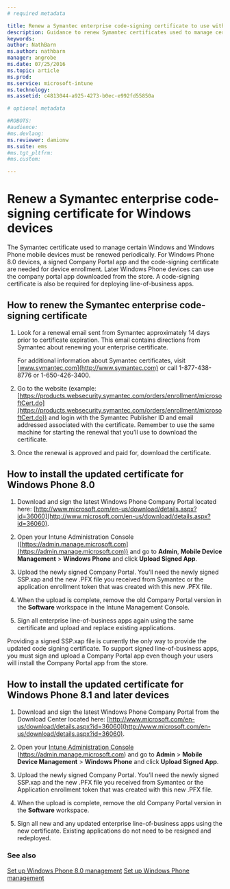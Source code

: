 ```yaml
---
# required metadata

title: Renew a Symantec enterprise code-signing certificate to use with Intune | Microsoft Intune
description: Guidance to renew Symantec certificates used to manage certain Windows and Windows Phone mobile devices
keywords:
author: NathBarnms.author: nathbarn
manager: angrobe
ms.date: 07/25/2016
ms.topic: article
ms.prod:
ms.service: microsoft-intune
ms.technology:
ms.assetid: c4813044-a925-4273-b0ec-e992fd55850a

# optional metadata

#ROBOTS:
#audience:
#ms.devlang:
ms.reviewer: damionw
ms.suite: ems
#ms.tgt_pltfrm:
#ms.custom:

---
```


# Renew a Symantec enterprise code-signing certificate for Windows devices

The Symantec certificate used to manage certain Windows and Windows Phone mobile devices must be renewed periodically. For Windows Phone 8.0 devices, a signed Company Portal app and the code-signing certificate are needed for device enrollment. Later Windows Phone devices can use the company portal app downloaded from the store. A code-signing certificate is also be required for deploying line-of-business apps.

## How to renew the Symantec enterprise code-signing certificate

1.  Look for a renewal email sent from Symantec approximately 14 days prior to certificate expiration. This email contains directions from Symantec about renewing your enterprise certificate.

    For additional information about Symantec certificates, visit [www.symantec.com](http://www.symantec.com) or call 1-877-438-8776 or 1-650-426-3400.

2.  Go to the website (example: [https://products.websecurity.symantec.com/orders/enrollment/microsoftCert.do](https://products.websecurity.symantec.com/orders/enrollment/microsoftCert.do)) and login with the Symantec Publisher ID and email addressed associated with the certificate. Remember to use the same machine for starting the renewal that you’ll use to download the certificate.

3.  Once the renewal is approved and paid for, download the certificate.

## How to install the updated certificate for Windows Phone 8.0

1.  Download and sign the latest Windows Phone Company Portal located here: [http://www.microsoft.com/en-us/download/details.aspx?id=36060](http://www.microsoft.com/en-us/download/details.aspx?id=36060).

2.  Open your Intune Administration Console ([https://admin.manage.microsoft.com](https://admin.manage.microsoft.com)) and go to **Admin**, **Mobile Device Management** &gt; **Windows Phone** and click **Upload Signed App**.

3.  Upload the newly signed Company Portal. You’ll need the newly signed SSP.xap and the new .PFX file you received from Symantec or the application enrollment token that was created with this new .PFX file.

4.  When the upload is complete, remove the old Company Portal version in the **Software** workspace in the Intune Management Console.

5.  Sign all enterprise line-of-business apps again using the same certificate and upload and replace existing applications.

Providing a signed SSP.xap file is currently the only way to provide the updated code signing certificate. To support signed line-of-business apps, you must sign and upload a Company Portal app even though your users will install the Company Portal app from the store.

## How to install the updated certificate for Windows Phone 8.1 and later devices

1.  Download and sign the latest Windows Phone Company Portal from the Download Center located here: [http://www.microsoft.com/en-us/download/details.aspx?id=36060](http://www.microsoft.com/en-us/download/details.aspx?id=36060).

2.  Open your [Intune Administration Console](https://admin.manage.microsoft.com) (https://admin.manage.microsoft.com) and go to **Admin** &gt; **Mobile Device Management** &gt; **Windows Phone** and click **Upload Signed App**.

3.  Upload the newly signed Company Portal. You’ll need the newly signed SSP.xap and the new .PFX file you received from Symantec or the Application enrollment token that was created with this new .PFX file.

4.  When the upload is complete, remove the old Company Portal version in the **Software**  workspace.

5.  Sign all new and any updated enterprise line-of-business apps using the new certificate. Existing applications do not need to be resigned and redeployed.


### See also
[Set up Windows Phone 8.0 management](set-up-windows-phone-8.0-management-with-microsoft-intune.md)
[Set up Windows Phone management](set-up-windows-phone-management-with-microsoft-intune.md)

